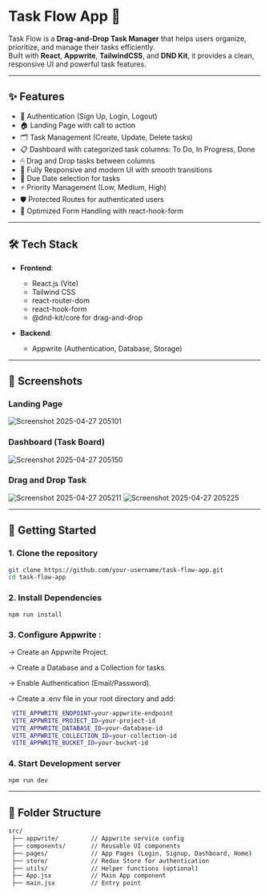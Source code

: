 # Task Flow App 🚀

Task Flow is a **Drag-and-Drop Task Manager** that helps users organize, prioritize, and manage their tasks efficiently.  
Built with **React**, **Appwrite**, **TailwindCSS**, and **DND Kit**, it provides a clean, responsive UI and powerful task features.

---

## ✨ Features

- 🔐 Authentication (Sign Up, Login, Logout)
- 🏠 Landing Page with call to action
- 🗂 Task Management (Create, Update, Delete tasks)
- 📋 Dashboard with categorized task columns: To Do, In Progress, Done
- 🖱 Drag and Drop tasks between columns
- 🎨 Fully Responsive and modern UI with smooth transitions
- 📅 Due Date selection for tasks
- ⚡ Priority Management (Low, Medium, High)
- 🛡️ Protected Routes for authenticated users
- 🚀 Optimized Form Handling with react-hook-form

---

## 🛠 Tech Stack

- **Frontend**:
  - React.js (Vite)
  - Tailwind CSS
  - react-router-dom
  - react-hook-form
  - @dnd-kit/core for drag-and-drop

- **Backend**:
  - Appwrite (Authentication, Database, Storage)

---


## 📸 Screenshots

### Landing Page
![Screenshot 2025-04-27 205101](https://github.com/user-attachments/assets/4320e819-9f77-47eb-9452-9c99e8d4426c)

### Dashboard (Task Board)
![Screenshot 2025-04-27 205150](https://github.com/user-attachments/assets/4d65697c-9ea0-40e4-9166-0c709091345d)

### Drag and Drop Task
![Screenshot 2025-04-27 205211](https://github.com/user-attachments/assets/e9aefc21-09c5-4277-ad4c-fffa608acc8f)
![Screenshot 2025-04-27 205225](https://github.com/user-attachments/assets/3bdc05f3-ba06-4ecb-9a9e-982eba459c12)


---


## 🚀 Getting Started

### 1. Clone the repository
```bash
git clone https://github.com/your-username/task-flow-app.git
cd task-flow-app
```

### 2. Install Dependencies
```
npm run install
```

### 3. Configure Appwrite :
  -> Create an Appwrite Project.
  
  -> Create a Database and a Collection for tasks.
  
  -> Enable Authentication (Email/Password).
  
  -> Create a .env file in your root directory and add:
  ```bash
   VITE_APPWRITE_ENDPOINT=your-appwrite-endpoint
   VITE_APPWRITE_PROJECT_ID=your-project-id 
   VITE_APPWRITE_DATABASE_ID=your-database-id
   VITE_APPWRITE_COLLECTION_ID=your-collection-id
   VITE_APPWRITE_BUCKET_ID=your-bucket-id
  ```

### 4. Start Development server
```bash
npm run dev
```

---

## 📂 Folder Structure
```bash
src/
 ├── appwrite/         // Appwrite service config
 ├── components/       // Reusable UI components
 ├── pages/            // App Pages (Login, Signup, Dashboard, Home)
 ├── store/            // Redux Store for authentication
 ├── utils/            // Helper functions (optional)
 ├── App.jsx           // Main App component
 ├── main.jsx          // Entry point
```

